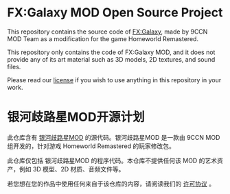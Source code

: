 # FX:Galaxy MOD Open Source Project

This repository contains the source code of [FX:Galaxy](https://steamcommunity.com/sharedfiles/filedetails/?id=423694988), made by 9CCN MOD Team as a modification for the game Homeworld Remastered.

This repository only contains the code of FX:Galaxy MOD, and it does not provide any of its art material such as 3D models, 2D textures, and sound files.

Please read our [license](LICENSE.md) if you wish to use anything in this repository in your work.



# 银河歧路星MOD开源计划

此仓库含有 [银河歧路星MOD](https://steamcommunity.com/sharedfiles/filedetails/?id=419150214) 的源代码。银河歧路星MOD 是一款由 9CCN MOD 组开发的，针对游戏 Homeworld Remastered 的玩家修改包。

此仓库仅包括 银河歧路星MOD 的程序代码。本仓库不提供任何该 MOD 的艺术资产，例如 3D 模型、2D 材质、音频文件等。

若您想在您的作品中使用任何来自于该仓库的内容，请阅读我们的 [许可协议](LICENSE.md) 。

